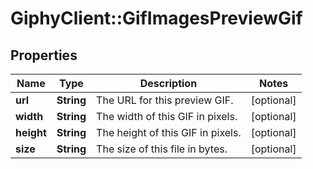 # GiphyClient::GifImagesPreviewGif

## Properties
Name | Type | Description | Notes
------------ | ------------- | ------------- | -------------
**url** | **String** | The URL for this preview GIF. | [optional] 
**width** | **String** | The width of this GIF in pixels. | [optional] 
**height** | **String** | The height of this GIF in pixels. | [optional] 
**size** | **String** | The size of this file in bytes. | [optional] 


